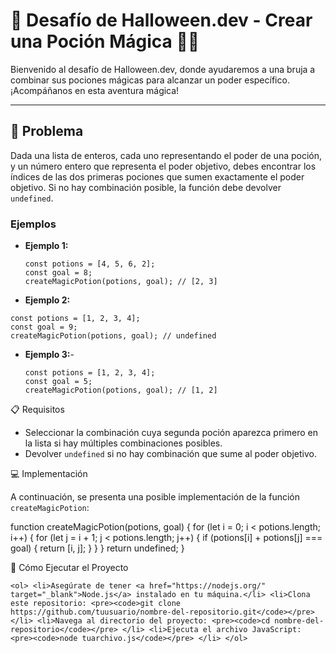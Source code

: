 # 🎃 Desafío de Halloween.dev - Crear una Poción Mágica 🧙‍♀️

<p>Bienvenido al desafío de Halloween.dev, donde ayudaremos a una bruja a combinar sus pociones mágicas para alcanzar un poder específico. ¡Acompáñanos en esta aventura mágica!</p>

---

## 📜 Problema

<p>Dada una lista de enteros, cada uno representando el poder de una poción, y un número entero que representa el poder objetivo, debes encontrar los índices de las dos primeras pociones que sumen exactamente el poder objetivo. Si no hay combinación posible, la función debe devolver <code>undefined</code>.</p>

### Ejemplos

- **Ejemplo 1:**
  ```
  const potions = [4, 5, 6, 2];
  const goal = 8;
  createMagicPotion(potions, goal); // [2, 3]
   ```

- **Ejemplo 2:**

 ``` 
const potions = [1, 2, 3, 4];
const goal = 9;
createMagicPotion(potions, goal); // undefined
 ```

- **Ejemplo 3:**-
   
    ```
    const potions = [1, 2, 3, 4];
    const goal = 5;
    createMagicPotion(potions, goal); // [1, 2]
    ```

    
📋 Requisitos
<ul> <li>Seleccionar la combinación cuya segunda poción aparezca primero en la lista si hay múltiples combinaciones posibles.</li> <li>Devolver <code>undefined</code> si no hay combinación que sume al poder objetivo.</li> </ul>
💻 Implementación
<p>A continuación, se presenta una posible implementación de la función <code>createMagicPotion</code>:</p>

function createMagicPotion(potions, goal) {
    for (let i = 0; i < potions.length; i++) {
        for (let j = i + 1; j < potions.length; j++) {
            if (potions[i] + potions[j] === goal) {
                return [i, j];
            }
        }
    }
    return undefined;
}

🚀 Cómo Ejecutar el Proyecto
 ```
<ol> <li>Asegúrate de tener <a href="https://nodejs.org/" target="_blank">Node.js</a> instalado en tu máquina.</li> <li>Clona este repositorio: <pre><code>git clone https://github.com/tuusuario/nombre-del-repositorio.git</code></pre> </li> <li>Navega al directorio del proyecto: <pre><code>cd nombre-del-repositorio</code></pre> </li> <li>Ejecuta el archivo JavaScript: <pre><code>node tuarchivo.js</code></pre> </li> </ol>
 ```

